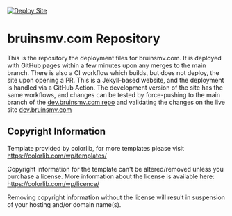 [![Deploy Site](https://github.com/UCLA-Bruin-Supermileage/bruinsmv.com/actions/workflows/jekyll.yml/badge.svg)](https://github.com/UCLA-Bruin-Supermileage/bruinsmv.com/actions/workflows/jekyll.yml)
# bruinsmv.com Repository
This is the repository the deployment files for bruinsmv.com. It is deployed with GitHub pages within a few minutes upon any merges to the main branch. There is also a CI workflow which builds, but does not deploy, the site upon opening a PR. This is a Jekyll-based website, and the deployment is handled via a GitHub Action. The development version of the site has the same workflows, and changes can be tested by force-pushing to the main branch of the [dev.bruinsmv.com repo](https://github.com/UCLA-Bruin-Supermileage/dev.bruinsmv.com) and validating the changes on the live site [dev.bruinsmv.com](https://dev.bruinsmv.com)

## Copyright Information
Template provided by colorlib, for more templates please visit https://colorlib.com/wp/templates/

Copyright information for the template can't be altered/removed unless you purchase a license.
More information about the license is available here: https://colorlib.com/wp/licence/

Removing copyright information without the license will result in suspension of your hosting and/or domain name(s).
